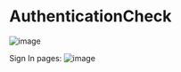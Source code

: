 # AuthenticationCheck
![image](https://github.com/sushma2026/AuthenticationCheck/assets/88230359/61096621-7b73-4c5d-b9fb-50a4c86afa15)


Sign In pages:
![image](https://github.com/sushma2026/AuthenticationCheck/assets/88230359/8dc392d5-9120-4eaa-aa9b-e29bddff1b9c)

